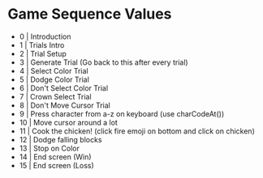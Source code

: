 <h1>Game Sequence Values</h1>

- 0 | Introduction
- 1 | Trials Intro
- 2 | Trial Setup
- 3 | Generate Trial (Go back to this after every trial)
- 4 | Select Color Trial
- 5 | Dodge Color Trial
- 6 | Don't Select Color Trial
- 7 | Crown Select Trial
- 8 | Don't Move Cursor Trial
- 9 | Press character from a-z on keyboard (use charCodeAt())
- 10 | Move cursor around a lot
- 11 | Cook the chicken! (click fire emoji on bottom and click on chicken)
- 12 | Dodge falling blocks
- 13 | Stop on Color
- 14 | End screen (Win)
- 15 | End screen (Loss)